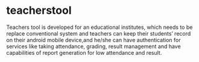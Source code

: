 # teacherstool
Teachers tool is developed for an educational institutes, which needs to be replace conventional system and teachers can keep their students’ record on their android mobile device,and he/she can have authentication for services like taking attendance, grading, result management and have capabilities of report generation for low attendance and result.
